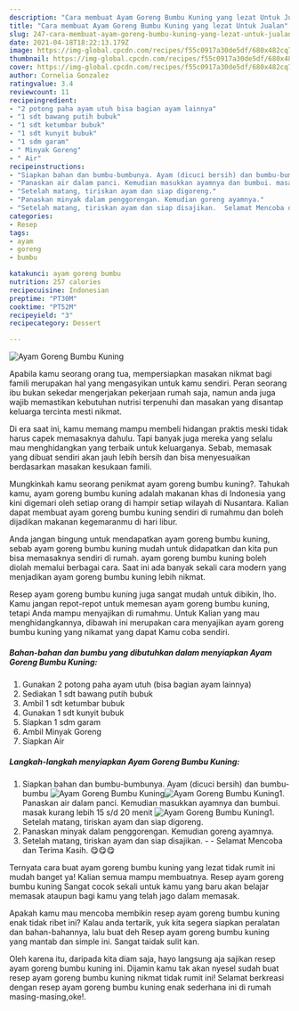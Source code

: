 ```yaml
---
description: "Cara membuat Ayam Goreng Bumbu Kuning yang lezat Untuk Jualan"
title: "Cara membuat Ayam Goreng Bumbu Kuning yang lezat Untuk Jualan"
slug: 247-cara-membuat-ayam-goreng-bumbu-kuning-yang-lezat-untuk-jualan
date: 2021-04-18T18:22:13.179Z
image: https://img-global.cpcdn.com/recipes/f55c0917a30de5df/680x482cq70/ayam-goreng-bumbu-kuning-foto-resep-utama.jpg
thumbnail: https://img-global.cpcdn.com/recipes/f55c0917a30de5df/680x482cq70/ayam-goreng-bumbu-kuning-foto-resep-utama.jpg
cover: https://img-global.cpcdn.com/recipes/f55c0917a30de5df/680x482cq70/ayam-goreng-bumbu-kuning-foto-resep-utama.jpg
author: Cornelia Gonzalez
ratingvalue: 3.4
reviewcount: 11
recipeingredient:
- "2 potong paha ayam utuh bisa bagian ayam lainnya"
- "1 sdt bawang putih bubuk"
- "1 sdt ketumbar bubuk"
- "1 sdt kunyit bubuk"
- "1 sdm garam"
- " Minyak Goreng"
- " Air"
recipeinstructions:
- "Siapkan bahan dan bumbu-bumbunya. Ayam (dicuci bersih) dan bumbu-bumbu"
- "Panaskan air dalam panci. Kemudian masukkan ayamnya dan bumbui. masak kurang lebih 15 s/d 20 menit"
- "Setelah matang, tiriskan ayam dan siap digoreng."
- "Panaskan minyak dalam penggorengan. Kemudian goreng ayamnya."
- "Setelah matang, tiriskan ayam dan siap disajikan.  Selamat Mencoba dan Terima Kasih. 😋😋😋"
categories:
- Resep
tags:
- ayam
- goreng
- bumbu

katakunci: ayam goreng bumbu 
nutrition: 257 calories
recipecuisine: Indonesian
preptime: "PT30M"
cooktime: "PT52M"
recipeyield: "3"
recipecategory: Dessert

---
```



![Ayam Goreng Bumbu Kuning](https://img-global.cpcdn.com/recipes/f55c0917a30de5df/680x482cq70/ayam-goreng-bumbu-kuning-foto-resep-utama.jpg)

Apabila kamu seorang orang tua, mempersiapkan masakan nikmat bagi famili merupakan hal yang mengasyikan untuk kamu sendiri. Peran seorang ibu bukan sekedar mengerjakan pekerjaan rumah saja, namun anda juga wajib memastikan kebutuhan nutrisi terpenuhi dan masakan yang disantap keluarga tercinta mesti nikmat.

Di era  saat ini, kamu memang mampu membeli hidangan praktis meski tidak harus capek memasaknya dahulu. Tapi banyak juga mereka yang selalu mau menghidangkan yang terbaik untuk keluarganya. Sebab, memasak yang dibuat sendiri akan jauh lebih bersih dan bisa menyesuaikan berdasarkan masakan kesukaan famili. 



Mungkinkah kamu seorang penikmat ayam goreng bumbu kuning?. Tahukah kamu, ayam goreng bumbu kuning adalah makanan khas di Indonesia yang kini digemari oleh setiap orang di hampir setiap wilayah di Nusantara. Kalian dapat membuat ayam goreng bumbu kuning sendiri di rumahmu dan boleh dijadikan makanan kegemaranmu di hari libur.

Anda jangan bingung untuk mendapatkan ayam goreng bumbu kuning, sebab ayam goreng bumbu kuning mudah untuk didapatkan dan kita pun bisa memasaknya sendiri di rumah. ayam goreng bumbu kuning boleh diolah memalui berbagai cara. Saat ini ada banyak sekali cara modern yang menjadikan ayam goreng bumbu kuning lebih nikmat.

Resep ayam goreng bumbu kuning juga sangat mudah untuk dibikin, lho. Kamu jangan repot-repot untuk memesan ayam goreng bumbu kuning, tetapi Anda mampu menyajikan di rumahmu. Untuk Kalian yang mau menghidangkannya, dibawah ini merupakan cara menyajikan ayam goreng bumbu kuning yang nikamat yang dapat Kamu coba sendiri.

<!--inarticleads1-->

##### Bahan-bahan dan bumbu yang dibutuhkan dalam menyiapkan Ayam Goreng Bumbu Kuning:

1. Gunakan 2 potong paha ayam utuh (bisa bagian ayam lainnya)
1. Sediakan 1 sdt bawang putih bubuk
1. Ambil 1 sdt ketumbar bubuk
1. Gunakan 1 sdt kunyit bubuk
1. Siapkan 1 sdm garam
1. Ambil  Minyak Goreng
1. Siapkan  Air




<!--inarticleads2-->

##### Langkah-langkah menyiapkan Ayam Goreng Bumbu Kuning:

1. Siapkan bahan dan bumbu-bumbunya. Ayam (dicuci bersih) dan bumbu-bumbu
<img src="https://img-global.cpcdn.com/steps/a8aa425263c2c157/160x128cq70/ayam-goreng-bumbu-kuning-langkah-memasak-1-foto.jpg" alt="Ayam Goreng Bumbu Kuning"><img src="https://img-global.cpcdn.com/steps/9b38707af1e7c434/160x128cq70/ayam-goreng-bumbu-kuning-langkah-memasak-1-foto.jpg" alt="Ayam Goreng Bumbu Kuning">1. Panaskan air dalam panci. Kemudian masukkan ayamnya dan bumbui. masak kurang lebih 15 s/d 20 menit
<img src="https://img-global.cpcdn.com/steps/b2080652463362d5/160x128cq70/ayam-goreng-bumbu-kuning-langkah-memasak-2-foto.jpg" alt="Ayam Goreng Bumbu Kuning">1. Setelah matang, tiriskan ayam dan siap digoreng.
1. Panaskan minyak dalam penggorengan. Kemudian goreng ayamnya.
1. Setelah matang, tiriskan ayam dan siap disajikan. -  - Selamat Mencoba dan Terima Kasih. 😋😋😋




Ternyata cara buat ayam goreng bumbu kuning yang lezat tidak rumit ini mudah banget ya! Kalian semua mampu membuatnya. Resep ayam goreng bumbu kuning Sangat cocok sekali untuk kamu yang baru akan belajar memasak ataupun bagi kamu yang telah jago dalam memasak.

Apakah kamu mau mencoba membikin resep ayam goreng bumbu kuning enak tidak ribet ini? Kalau anda tertarik, yuk kita segera siapkan peralatan dan bahan-bahannya, lalu buat deh Resep ayam goreng bumbu kuning yang mantab dan simple ini. Sangat taidak sulit kan. 

Oleh karena itu, daripada kita diam saja, hayo langsung aja sajikan resep ayam goreng bumbu kuning ini. Dijamin kamu tak akan nyesel sudah buat resep ayam goreng bumbu kuning nikmat tidak rumit ini! Selamat berkreasi dengan resep ayam goreng bumbu kuning enak sederhana ini di rumah masing-masing,oke!.

